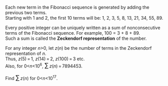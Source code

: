 <p>Each new term in the Fibonacci sequence is generated by adding the previous two terms.<br />
Starting with 1 and 2, the first 10 terms will be: 1, 2, 3, 5, 8, 13, 21, 34, 55, 89.</p>

<p>Every positive integer can be uniquely written as a sum of nonconsecutive terms of the Fibonacci sequence. For example, 100 = 3 + 8 + 89.<br />
Such a sum is called the <b>Zeckendorf representation</b> of the number.</p>

<p>For any integer <var>n</var>&gt;0, let <var>z</var>(<var>n</var>) be the number of terms in the Zeckendorf representation of <var>n</var>.<br />
Thus, <var>z</var>(5) = 1, <var>z</var>(14) = 2, <var>z</var>(100) = 3 etc.<br />
Also, for 0&lt;<var>n</var>&lt;10<sup>6</sup>, <span style="font-size:larger;"><span style="font-size:larger;">∑</span></span> <var>z</var>(<var>n</var>) = 7894453.</p>

<p>Find <span style="font-size:larger;"><span style="font-size:larger;">∑</span></span> <var>z</var>(<var>n</var>) for 0&lt;<var>n</var>&lt;10<sup>17</sup>.</p>
